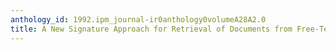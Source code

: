 ```yaml
---
anthology_id: 1992.ipm_journal-ir0anthology0volumeA28A2.0
title: A New Signature Approach for Retrieval of Documents from Free-Text Databases
---
```

